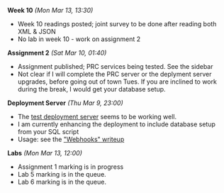 **Week 10** *(Mon Mar 13, 13:30)*  
- Week 10 readings posted; joint survey to be done after reading both XML
& JSON
- No lab in week 10 - work on assignment 2

**Assignment 2** *(Sat Mar 10, 01:40)*
- Assignment published; PRC services being tested. See the sidebar
- Not clear if I will complete the PRC server or the deplyment server upgrades,
before going out of town Tues.
If you are inclined to work during the break, I would get your database setup.

**Deployment Server** *(Thu Mar 9, 23:00)*  
- The [test deployment server](http://deployer.jlparry.com/) seems to be working well.
- I am currently enhancing the deployment to include database setup from your SQL script
- Usage: see the ["Webhooks" writeup](/display/lesson/webhooks) 

**Labs** *(Mon Mar 13, 12:00)*  
- Assignment 1 marking is in progress
- Lab 5 marking is in the queue.
- Lab 6 marking is in the queue.
